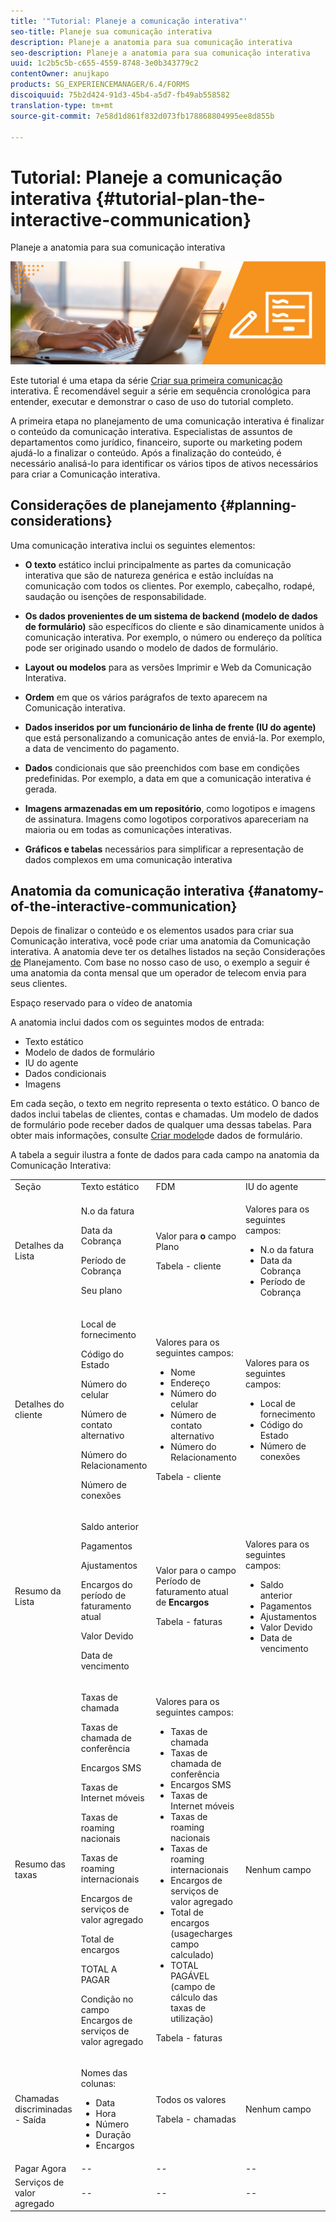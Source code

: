 ```yaml
---
title: '"Tutorial: Planeje a comunicação interativa"'
seo-title: Planeje sua comunicação interativa
description: Planeje a anatomia para sua comunicação interativa
seo-description: Planeje a anatomia para sua comunicação interativa
uuid: 1c2b5c5b-c655-4559-8748-3e0b343779c2
contentOwner: anujkapo
products: SG_EXPERIENCEMANAGER/6.4/FORMS
discoiquuid: 75b2d424-91d3-45b4-a5d7-fb49ab558582
translation-type: tm+mt
source-git-commit: 7e58d1d861f832d073fb178868804995ee8d855b

---
```



# Tutorial: Planeje a comunicação interativa {#tutorial-plan-the-interactive-communication}

Planeje a anatomia para sua comunicação interativa

![02-create-adaptive-form-main-image](assets/02-create-adaptive-form-main-image.png)

Este tutorial é uma etapa da série [Criar sua primeira comunicação](/help/forms/using/create-your-first-interactive-communication.md) interativa. É recomendável seguir a série em sequência cronológica para entender, executar e demonstrar o caso de uso do tutorial completo.

A primeira etapa no planejamento de uma comunicação interativa é finalizar o conteúdo da comunicação interativa. Especialistas de assuntos de departamentos como jurídico, financeiro, suporte ou marketing podem ajudá-lo a finalizar o conteúdo. Após a finalização do conteúdo, é necessário analisá-lo para identificar os vários tipos de ativos necessários para criar a Comunicação interativa.

## Considerações de planejamento {#planning-considerations}

Uma comunicação interativa inclui os seguintes elementos:

* **O texto** estático inclui principalmente as partes da comunicação interativa que são de natureza genérica e estão incluídas na comunicação com todos os clientes. Por exemplo, cabeçalho, rodapé, saudação ou isenções de responsabilidade.
* **Os dados provenientes de um sistema de backend (modelo de dados de formulário)** são específicos do cliente e são dinamicamente unidos à comunicação interativa. Por exemplo, o número ou endereço da política pode ser originado usando o modelo de dados de formulário.
* **Layout ou modelos** para as versões Imprimir e Web da Comunicação Interativa.
* **Ordem** em que os vários parágrafos de texto aparecem na Comunicação interativa.
* **Dados inseridos por um funcionário de linha de frente (IU do agente)** que está personalizando a comunicação antes de enviá-la. Por exemplo, a data de vencimento do pagamento.

* **Dados** condicionais que são preenchidos com base em condições predefinidas. Por exemplo, a data em que a comunicação interativa é gerada.
* **Imagens armazenadas em um repositório**, como logotipos e imagens de assinatura. Imagens como logotipos corporativos apareceriam na maioria ou em todas as comunicações interativas.
* **Gráficos e tabelas** necessários para simplificar a representação de dados complexos em uma comunicação interativa

## Anatomia da comunicação interativa {#anatomy-of-the-interactive-communication}

Depois de finalizar o conteúdo e os elementos usados para criar sua Comunicação interativa, você pode criar uma anatomia da Comunicação interativa. A anatomia deve ter os detalhes listados na seção Considerações [de](/help/forms/using/planning-interactive-communications.md#planning-considerations) Planejamento. Com base no nosso caso de uso, o exemplo a seguir é uma anatomia da conta mensal que um operador de telecom envia para seus clientes.

Espaço reservado para o vídeo de anatomia

A anatomia inclui dados com os seguintes modos de entrada:

* Texto estático
* Modelo de dados de formulário
* IU do agente
* Dados condicionais
* Imagens

Em cada seção, o texto em negrito representa o texto estático. O banco de dados inclui tabelas de clientes, contas e chamadas. Um modelo de dados de formulário pode receber dados de qualquer uma dessas tabelas. Para obter mais informações, consulte [Criar modelo](/help/forms/using/create-form-data-model0.md)de dados de formulário.

A tabela a seguir ilustra a fonte de dados para cada campo na anatomia da Comunicação Interativa:

<table> 
 <tbody>
  <tr>
   <td>Seção</td> 
   <td>Texto estático</td> 
   <td>FDM </td> 
   <td>IU do agente</td> 
   <td>Imagens</td> 
  </tr>
  <tr>
   <td>Detalhes da Lista</td> 
   <td><p>N.o da fatura</p> <p>Data da Cobrança</p> <p>Período de Cobrança</p> <p>Seu plano</p> </td> 
   <td><p>Valor para <strong>o </strong>campo Plano</p> <p>Tabela - cliente</p> </td> 
   <td><p>Valores para os seguintes campos:</p> 
    <ul> 
     <li>N.o da fatura</li> 
     <li>Data da Cobrança</li> 
     <li>Período de Cobrança</li> 
    </ul> <p> </p> </td> 
   <td>--</td> 
  </tr>
  <tr>
   <td>Detalhes do cliente</td> 
   <td><p>Local de fornecimento</p> <p>Código do Estado</p> <p>Número do celular</p> <p>Número de contato alternativo</p> <p>Número do Relacionamento</p> <p>Número de conexões</p> </td> 
   <td><p>Valores para os seguintes campos:</p> 
    <ul> 
     <li>Nome</li> 
     <li>Endereço</li> 
     <li>Número do celular</li> 
     <li>Número de contato alternativo</li> 
     <li>Número do Relacionamento</li> 
    </ul> <p>Tabela - cliente</p> </td> 
   <td><p>Valores para os seguintes campos:</p> 
    <ul> 
     <li>Local de fornecimento</li> 
     <li>Código do Estado</li> 
     <li>Número de conexões</li> 
    </ul> </td> 
   <td>--</td> 
  </tr>
  <tr>
   <td>Resumo da Lista</td> 
   <td><p>Saldo anterior</p> <p>Pagamentos</p> <p>Ajustamentos</p> <p>Encargos do período de faturamento atual</p> <p>Valor Devido</p> <p>Data de vencimento</p> </td> 
   <td><p>Valor para o campo Período de faturamento atual de <strong>Encargos </strong></p> <p>Tabela - faturas</p> </td> 
   <td><p>Valores para os seguintes campos:</p> 
    <ul> 
     <li>Saldo anterior</li> 
     <li>Pagamentos</li> 
     <li>Ajustamentos</li> 
     <li>Valor Devido</li> 
     <li>Data de vencimento</li> 
    </ul> </td> 
   <td>--</td> 
  </tr>
  <tr>
   <td>Resumo das taxas</td> 
   <td><p>Taxas de chamada</p> <p>Taxas de chamada de conferência</p> <p>Encargos SMS </p> <p>Taxas de Internet móveis</p> <p>Taxas de roaming nacionais</p> <p>Taxas de roaming internacionais</p> <p>Encargos de serviços de valor agregado</p> <p>Total de encargos</p> <p>TOTAL A PAGAR</p> <p>Condição no campo Encargos de serviços de valor agregado</p> </td> 
   <td><p>Valores para os seguintes campos:</p> 
    <ul> 
     <li>Taxas de chamada</li> 
     <li>Taxas de chamada de conferência</li> 
     <li>Encargos SMS </li> 
     <li>Taxas de Internet móveis</li> 
     <li>Taxas de roaming nacionais</li> 
     <li>Taxas de roaming internacionais</li> 
     <li>Encargos de serviços de valor agregado</li> 
     <li>Total de encargos (usagecharges campo calculado)</li> 
     <li>TOTAL PAGÁVEL (campo de cálculo das taxas de utilização)</li> 
    </ul> <p>Tabela - faturas</p> </td> 
   <td>Nenhum campo</td> 
   <td>--</td> 
  </tr>
  <tr>
   <td>Chamadas discriminadas - Saída</td> 
   <td><p>Nomes das colunas:</p> 
    <ul> 
     <li>Data</li> 
     <li>Hora</li> 
     <li>Número</li> 
     <li>Duração</li> 
     <li>Encargos</li> 
    </ul> </td> 
   <td><p>Todos os valores</p> <p>Tabela - chamadas</p> </td> 
   <td>Nenhum campo</td> 
   <td>--</td> 
  </tr>
  <tr>
   <td>Pagar Agora</td> 
   <td>--</td> 
   <td>--</td> 
   <td>--</td> 
   <td>PayNow</td> 
  </tr>
  <tr>
   <td>Serviços de valor agregado</td> 
   <td>--</td> 
   <td>--</td> 
   <td>--</td> 
   <td>ValueAddedServices</td> 
  </tr>
 </tbody>
</table>

